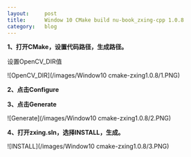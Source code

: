 ```yaml
---
layout:     post
title:      Window 10 CMake build nu-book_zxing-cpp 1.0.8
category: 	blog
---
```


**1、打开CMake，设置代码路径，生成路径。**

设置OpenCV_DIR值

![OpenCV_DIR](/images/Window10 cmake-zxing1.0.8/1.PNG)

**2、点击Configure**

**3、点击Generate**

![Generate](/images/Window10 cmake-zxing1.0.8/2.PNG)

**4、打开zxing.sln，选择INSTALL，生成。**

![INSTALL](/images/Window10 cmake-zxing1.0.8/3.PNG)